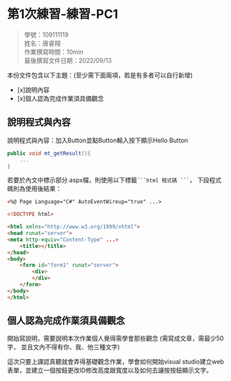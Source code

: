 ﻿# 第1次練習-練習-PC1
>
>學號：109111119 
><br />
>姓名：唐睿翔 
><br />
>作業撰寫時間：10min
><br />
>最後撰寫文件日期：2022/09/13
>

本份文件包含以下主題：(至少需下面兩項，若是有多者可以自行新增)
- [x]說明內容
- [x]個人認為完成作業須具備觀念

## 說明程式與內容

說明程式與內容：加入Button並點Button輸入按下顯示Hello Button
```csharp
public void mt_getResult(){
    ...
}
```

若要於內文中標示部分.aspx檔，則使用以下標籤` ```html 程式碼 ``` `，
下段程式碼則為使用後結果：

```html
<%@ Page Language="C#" AutoEventWireup="true" ...>

<!DOCTYPE html>

<html xmlns="http://www.w3.org/1999/xhtml">
<head runat="server">
<meta http-equiv="Content-Type" ...>
    <title></title>
</head>
<body>
    <form id="form1" runat="server">
        <div>
        </div>
    </form>
</body>
</html>
```


## 個人認為完成作業須具備觀念

開始寫說明，需要說明本次作業個人覺得需學會那些觀念 (需寫成文章，需最少50字，
並且文內不得有你、我、他三種文字)

這次只要上課認真聽就會弄得基礎觀念作業，學會如何開始visual studio建立web表單，並建立一個按鈕更改ID修改高度跟寬度以及如何去讓按按鈕顯示文字。


